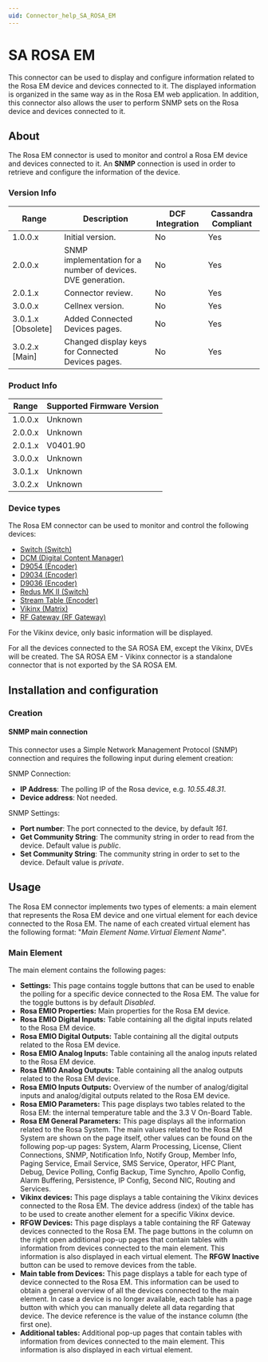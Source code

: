 ```yaml
---
uid: Connector_help_SA_ROSA_EM
---
```


# SA ROSA EM

This connector can be used to display and configure information related to the Rosa EM device and devices connected to it. The displayed information is organized in the same way as in the Rosa EM web application. In addition, this connector also allows the user to perform SNMP sets on the Rosa device and devices connected to it.

## About

The Rosa EM connector is used to monitor and control a Rosa EM device and devices connected to it. An **SNMP** connection is used in order to retrieve and configure the information of the device.

### Version Info

| Range              | Description                                                  | DCF Integration | Cassandra Compliant |
|--------------------|--------------------------------------------------------------|-----------------|---------------------|
| 1.0.0.x            | Initial version.                                             | No              | Yes                 |
| 2.0.0.x            | SNMP implementation for a number of devices. DVE generation. | No              | Yes                 |
| 2.0.1.x            | Connector review.                                            | No              | Yes                 |
| 3.0.0.x            | Cellnex version.                                             | No              | Yes                 |
| 3.0.1.x [Obsolete] | Added Connected Devices pages.                               | No              | Yes                 |
| 3.0.2.x [Main]     | Changed display keys for Connected Devices pages.            | No              | Yes                 |

### Product Info

| Range   | Supported Firmware Version |
|---------|----------------------------|
| 1.0.0.x | Unknown                    |
| 2.0.0.x | Unknown                    |
| 2.0.1.x | V0401.90                   |
| 3.0.0.x | Unknown                    |
| 3.0.1.x | Unknown                    |
| 3.0.2.x | Unknown                    |

### Device types

The Rosa EM connector can be used to monitor and control the following devices:

- [Switch (Switch)](xref:Connector_help_SA_ROSA_EM_-_Switch)
- [DCM (Digital Content Manager)](xref:Connector_help_SA_ROSA_EM_-_DCM)
- [D9054 (Encoder)](xref:Connector_help_SA_ROSA_EM_-_D9054)
- [D9034 (Encoder)](xref:Connector_help_SA_ROSA_EM_-_D9034)
- [D9036 (Encoder)](xref:Connector_help_SA_ROSA_EM_-_D9036)
- [Redus MK II (Switch)](xref:Connector_help_SA_ROSA_EM_-_Redus_MK_II)
- [Stream Table (Encoder)](xref:Connector_help_SA_ROSA_EM_-_Stream_Table)
- [Vikinx (Matrix)](xref:Connector_help_SA_ROSA_EM_-_Vikinx)
- [RF Gateway (RF Gateway)](xref:Connector_help_SA_ROSA_EM_-_RFGW)

For the Vikinx device, only basic information will be displayed.

For all the devices connected to the SA ROSA EM, except the Vikinx, DVEs will be created. The SA ROSA EM - Vikinx connector is a standalone connector that is not exported by the SA ROSA EM.

## Installation and configuration

### Creation

#### SNMP main connection

This connector uses a Simple Network Management Protocol (SNMP) connection and requires the following input during element creation:

SNMP Connection:

- **IP Address**: The polling IP of the Rosa device, e.g. *10.55.48.31*.
- **Device address**: Not needed.

SNMP Settings:

- **Port number**: The port connected to the device, by default *161*.
- **Get Community String**: The community string in order to read from the device. Default value is *public*.
- **Set Community String**: The community string in order to set to the device. Default value is *private*.

## Usage

The Rosa EM connector implements two types of elements: a main element that represents the Rosa EM device and one virtual element for each device connected to the Rosa EM. The name of each created virtual element has the following format: "*Main Element Name.Virtual Element Name*".

### Main Element

The main element contains the following pages:

- **Settings:** This page contains toggle buttons that can be used to enable the polling for a specific device connected to the Rosa EM. The value for the toggle buttons is by default *Disabled*.
- **Rosa EMIO Properties:** Main properties for the Rosa EM device.
- **Rosa EMIO Digital Inputs:** Table containing all the digital inputs related to the Rosa EM device.
- **Rosa EMIO Digital Outputs:** Table containing all the digital outputs related to the Rosa EM device.
- **Rosa EMIO Analog Inputs:** Table containing all the analog inputs related to the Rosa EM device.
- **Rosa EMIO Analog Outputs:** Table containing all the analog outputs related to the Rosa EM device.
- **Rosa EMIO Inputs Outputs:** Overview of the number of analog/digital inputs and analog/digital outputs related to the Rosa EM device.
- **Rosa EMIO Parameters:** This page displays two tables related to the Rosa EM: the internal temperature table and the 3.3 V On-Board Table.
- **Rosa EM General Parameters:** This page displays all the information related to the Rosa System. The main values related to the Rosa EM System are shown on the page itself, other values can be found on the following pop-up pages: System, Alarm Processing, License, Client Connections, SNMP, Notification Info, Notify Group, Member Info, Paging Service, Email Service, SMS Service, Operator, HFC Plant, Debug, Device Polling, Config Backup, Time Synchro, Apollo Config, Alarm Buffering, Persistence, IP Config, Second NIC, Routing and Services.
- **Vikinx devices:** This page displays a table containing the Vikinx devices connected to the Rosa EM. The device address (index) of the table has to be used to create another element for a specific Vikinx device.
- **RFGW Devices:** This page displays a table containing the RF Gateway devices connected to the Rosa EM. The page buttons in the column on the right open additional pop-up pages that contain tables with information from devices connected to the main element. This information is also displayed in each virtual element. The **RFGW Inactive** button can be used to remove devices from the table.
- **Main table from Devices:** This page displays a table for each type of device connected to the Rosa EM. This information can be used to obtain a general overview of all the devices connected to the main element. In case a device is no longer available, each table has a page button with which you can manually delete all data regarding that device. The device reference is the value of the instance column (the first one).
- **Additional tables:** Additional pop-up pages that contain tables with information from devices connected to the main element. This information is also displayed in each virtual element.
